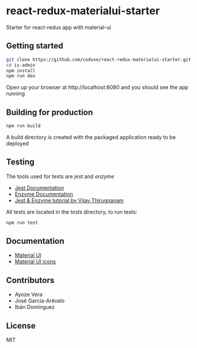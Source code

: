 # react-redux-materialui-starter

Starter for react-redux app with material-ui

## Getting started

```sh
git clone https://github.com/coduxe/react-redux-materialui-starter.git
cd is-admin
npm install
npm run dev
```

Open up your browser at http://localhost:8080 and you should see
the app running

## Building for production

```sh
npm run build
```

A build directory is created with the packaged application
ready to be deployed

## Testing

The tools used for tests are *jest* and *enzyme*

* [Jest Documentation](https://facebook.github.io/jest/)
* [Enzyme Documentation](http://airbnb.io/enzyme/)
* [Jest & Enzyme tutorial by Vijay Thirugnanam](https://www.codementor.io/vijayst/unit-testing-react-components-jest-or-enzyme-du1087lh8)

All tests are located in the *tests* directory, to
run tests:

```sh
npm run test
```

## Documentation
* [Material UI](https://material-ui-1dab0.firebaseapp.com/)
* [Material UI icons](https://www.materialui.co/icons)

## Contributors

* Ayoze Vera
* José García-Arévalo
* Ibán Domínguez

## License

MIT
